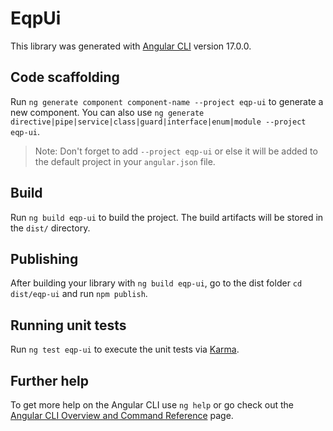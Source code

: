 # EqpUi

This library was generated with [Angular CLI](https://github.com/angular/angular-cli) version 17.0.0.

## Code scaffolding

Run `ng generate component component-name --project eqp-ui` to generate a new component. You can also use `ng generate directive|pipe|service|class|guard|interface|enum|module --project eqp-ui`.
> Note: Don't forget to add `--project eqp-ui` or else it will be added to the default project in your `angular.json` file. 

## Build

Run `ng build eqp-ui` to build the project. The build artifacts will be stored in the `dist/` directory.

## Publishing

After building your library with `ng build eqp-ui`, go to the dist folder `cd dist/eqp-ui` and run `npm publish`.

## Running unit tests

Run `ng test eqp-ui` to execute the unit tests via [Karma](https://karma-runner.github.io).

## Further help

To get more help on the Angular CLI use `ng help` or go check out the [Angular CLI Overview and Command Reference](https://angular.io/cli) page.
